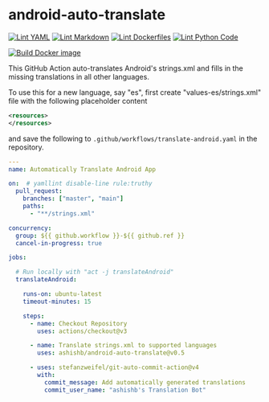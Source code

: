 # android-auto-translate

[![Lint YAML](https://github.com/ashishb/android-auto-translate/actions/workflows/lint-yaml.yaml/badge.svg)](https://github.com/ashishb/android-auto-translate/actions/workflows/lint-yaml.yaml)
[![Lint Markdown](https://github.com/ashishb/android-auto-translate/actions/workflows/lint-markdown.yaml/badge.svg)](https://github.com/ashishb/android-auto-translate/actions/workflows/lint-markdown.yaml)
[![Lint Dockerfiles](https://github.com/ashishb/android-auto-translate/actions/workflows/lint-docker.yaml/badge.svg)](https://github.com/ashishb/android-auto-translate/actions/workflows/lint-docker.yaml)
[![Lint Python Code](https://github.com/ashishb/android-auto-translate/actions/workflows/lint-python.yaml/badge.svg)](https://github.com/ashishb/android-auto-translate/actions/workflows/lint-python.yaml)

[![Build Docker image](https://github.com/ashishb/android-auto-translate/actions/workflows/build-docker.yaml/badge.svg)](https://github.com/ashishb/android-auto-translate/actions/workflows/build-docker.yaml)

This GitHub Action auto-translates Android's strings.xml and
fills in the missing translations in all other languages.

To use this for a new language, say "es", first create "values-es/strings.xml" file with
the following placeholder content

```xml
<resources>
</resources>
```

and save the following to `.github/workflows/translate-android.yaml` in the repository.

```yaml
---
name: Automatically Translate Android App

on:  # yamllint disable-line rule:truthy
  pull_request:
    branches: ["master", "main"]
    paths:
      - "**/strings.xml"

concurrency:
  group: ${{ github.workflow }}-${{ github.ref }}
  cancel-in-progress: true

jobs:

  # Run locally with "act -j translateAndroid"
  translateAndroid:

    runs-on: ubuntu-latest
    timeout-minutes: 15

    steps:
      - name: Checkout Repository
        uses: actions/checkout@v3

      - name: Translate strings.xml to supported languages
        uses: ashishb/android-auto-translate@v0.5

      - uses: stefanzweifel/git-auto-commit-action@v4
        with:
          commit_message: Add automatically generated translations
          commit_user_name: "ashishb's Translation Bot"
```
